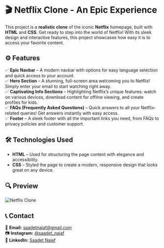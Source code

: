 # 🎬 Netflix Clone - An Epic Experience

This project is a **realistic clone** of the iconic **Netflix** homepage, built with **HTML** and **CSS**. Get ready to step into the world of Netflix! With its sleek design and interactive features, this project showcases how easy it is to access your favorite content.

## ⚙️ Features

✅ **Epic Navbar** – A modern navbar with options for easy language selection and quick access to your account.  
✅ **Hero Section** – A stunning, full-screen area welcoming you to Netflix! Simply enter your email to start watching right away.  
✅ **Captivating Info Sections** – Highlighting Netflix’s unique features: watch on various devices, download content for offline viewing, and create profiles for kids.  
✅ **FAQs (Frequently Asked Questions)** – Quick answers to all your Netflix-related queries! Get answers instantly with easy access.  
✅ **Footer** – A sleek footer with all the important links you need, from FAQs to privacy policies and customer support.

## 🛠 Technologies Used

- **HTML** – Used for structuring the page content with elegance and accessibility.  
- **CSS** – Styled the page to create a modern, responsive design that looks great on any device.

## 🔍 Preview

![Netflix Clone](netflix.gif)

## 📞 Contact

📩 **Email:** [saadetnajaf@gmail.com](mailto:saadetnajaf@gmail.com)  
📷 **Instagram:** [@saadet_najaf](https://www.instagram.com/saadet_najaf)  
💼 **LinkedIn:** [Saadet Najaf](https://www.linkedin.com/in/saadet-najaf/)

